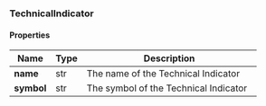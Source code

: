 

[//]: # (CLASS:TechnicalIndicator)

[//]: # (KIND:object)

### TechnicalIndicator

#### Properties

[//]: # (START_DEFINITION)

Name | Type | Description
------------ | ------------- | -------------
**name** | str | The name of the Technical Indicator &nbsp;
**symbol** | str | The symbol of the Technical Indicator &nbsp;

[//]: # (END_DEFINITION)



